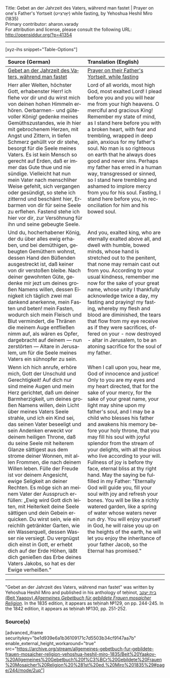 <html>
<head></head>
<body>
Title: Gebet an der Jahrzeit des Vaters, während man fastet | Prayer on one's Father's Yortseit (יאָרצײַט‎) while fasting, by Yehoshua Heshil Miro (1835)<br />
Primary contributor: aharon.varady<br />
For attribution and license, please consult the following URL: <a href="http://opensiddur.org/?p=41354">http://opensiddur.org/?p=41354</a>
<p />
<hr />

[xyz-ihs snippet="Table-Options"]<table style="margin-left: auto; margin-right: auto;" class="draggable">
<thead><tr><th id="x" style="text-align: left;">Source (German)</th><th style="text-align: left;">Translation (English)</th></tr></thead>
<tbody>
<tr><td style="vertical-align:top;">
<div class="german" lang="de" style="text-align: left;">
<u>Gebet an der Jahrzeit des Vaters, während man fastet</u>
</div></td>

<td style="vertical-align:top;">
<div class="english" lang="en" style="text-align: left;">
<u>Prayer on their Father's Yortseit, while fasting</u>
</div></td></tr>


<tr><td style="vertical-align:top;">
<div class="german" lang="de" style="text-align: left;">
Herr aller Welten, höchster Gott, erhabenster Herr! 
ich flehe vor dir und du wirst mich von deinen hohen Himmeln erhören. 
Oerbarmen- und gütevoller König! 
gedenke meines Gemüthszustandes, 
wie ih hier mit gebrochenem Herzen, 
mit Angst und Zittern, 
in tiefen Schmerz gehüllt vor dir stehe, 
besorgt für die Seele meines Vaters. 
Es ist kein Mensch so gerecht auf Erden, 
daß er immer das Gute thue und nie sündige. 
Vielleicht hat nun mein Vater nach menschliher Weise gefehlt, 
sich vergangen oder gesündigt, 
so stehe ich zitternd und beschämt hier, 
Erbarmen von dir für seine Seele zu erflehen. 
Fastend stehe ich hier vor dir, 
zur Versöhnung für ihn und seine gebeugte Seele. 
</div></td>

<td style="vertical-align:top;">
<div class="english" lang="en" style="text-align: left;">
Lord of all worlds, most high God, most exalted Lord! 
I plead before you and you will hear me from your high heavens. 
O merciful and gracious King! 
Remember my state of mind, 
as I stand here before you with a broken heart, 
with fear and trembling, 
wrapped in deep pain, 
anxious for my father's soul. 
No man is so righteous on earth 
that he always does good and never sins. 
Perhaps my father has erred in a human way, 
transgressed or sinned, 
so I stand here trembling and ashamed 
to implore mercy from you for his soul. 
Fasting, I stand here before you, 
in reconciliation for him and his bowed soul. 
</div></td></tr>


<tr><td style="vertical-align:top;">
<div class="german" lang="de" style="text-align: left;">
Und du, hocherhabener König, der du über alles ewig erhaben, 
und bei demüthigen, gebeugten Gemüthern wohnst, 
dessen Hand den Büßenden ausgestreckt ist, 
daß keiner von dir verstoßen bleibe. 
Nach deiner gewohnten Güte, 
gedenke mir jezt um deines großen Namens willen, 
dessen Einigkeit ich täglich zwei mal dankend anerkenne, 
mein Fasten und beten! 
mein Fasten, wodurch sich mein Fleisch und Blut vermindert, 
die Thränen die meinem Auge entfließen nimm auf, als wären es Opfer, 
dargebracht auf deinem — nun zerstörten — Altare in Jerusalem, 
um für die Seele meines Vaters ein sühnopfer zu sein. 
</div></td>

<td style="vertical-align:top;">
<div class="english" lang="en" style="text-align: left;">
And you, exalted king, who are eternally exalted above all, 
and dwell with humble, bowed minds, 
whose hand is stretched out to the penitent, 
that none may remain cast out from you. 
According to your usual kindness, 
remember me now for the sake of your great name, 
whose unity I thankfully acknowledge twice a day, 
my fasting and praying! 
my fasting, whereby my flesh and blood are diminished, 
the tears that flow from my eye receive as if they were sacrifices, 
offered on your - now destroyed - altar in Jerusalem, 
to be an atoning sacrifice for the soul of my father. 
</div></td></tr>


<tr><td style="vertical-align:top;">
<div class="german" lang="de" style="text-align: left;">
Wenn ich hich anrufe, erhöre mich, Gott der Unschuld und Gerechtigkeit! 
Auf dich nur sind meine Augen und mein Herz gerichtet, 
daß um deiner Barmherzigkeit, 
um deines großen Namens willen, 
dein Licht über meines Vaters Seele strahle, 
und ich ein Kind sei, das seinen Vater beseeligt 
und sein Andenken erweckt vor deinem heiligen Throne, 
daß du seine Seele 
mit heiterem Glanze sättigest 
aus dem strome deiner Wonnen, 
mit allen Frommen, die nach deinem Willen leben. 
Fülle der Freude ist vor deinem Angesicht, 
ewige Seligkeit an deiner Rechten. 
Es möge sich an meinem Vater der Ausspruch erfüllen: 
„Ewig wird Gott dich leiten, 
mit Heiterkeit deine Seele sättigen und dein Gebein erquicken. 
Du wirst sein, wie ein reichlih getränkter Garten, 
wie ein Wasserquell, dessen Wasser nie versiegt. 
Du vergnügst dich einst in Gott, 
er erhebt dich auf der Erde Höhen, 
läßt dich genießen das Erbe deines Vaters Jakobs, 
so hat es der Ewige verheißen."
</div></td>

<td style="vertical-align:top;">
<div class="english" lang="en" style="text-align: left;">
When I call upon you, hear me, God of innocence and justice! 
Only to you are my eyes and my heart directed, 
that for the sake of your mercy, 
for the sake of your great name, 
your light may shine upon my father's soul, 
and I may be a child who blesses his father 
and awakens his memory before your holy throne, 
that you may fill his soul 
with joyful splendor 
from the stream of your delights, 
with all the pious who live according to your will. 
Fullness of joy is before thy face, 
eternal bliss at thy right hand. 
May the saying be fulfilled in my Father: 
"Eternally God will guide you, 
fill your soul with joy and refresh your bones. 
You will be like a richly watered garden, 
like a spring of water whose waters never run dry. 
You will enjoy yourself in God, 
he will raise you up on the heights of the earth, 
he will let you enjoy the inheritance of your father Jacob, 
so the Eternal has promised."
</div></td></tr>
</tbody></table>


<hr />

"Gebet an der Jahrzeit des Vaters, während man fastet" was written by Yehoshua Heshil Miro and published in his anthology of teḥinot, <a href="/?p=41365">בית יעקב (Beit Yaaqov) <em>Allgemeines Gebetbuch für gebildete Frauen mosaicher Religion</em></a>. In the 1835 edition, it appears as teḥinah №129, on pp. 244-245. In the 1842 edition, it appears as teḥinah №130, pp. 251-252.

<h3>Source(s)</h3>

[advanced_iframe securitykey="be1d939e6a1b36109171c7d5503b34cf9147aa7b" enable_external_height_workaround="true" src="https://archive.org/stream/allgemeines-gebetbuch-fur-gebildete-frauen-mosaicher-religion-yehoshua-heshil-miro-1835/Beit%20Yaakov-%20Allgemeines%20Gebetbuch%20f%C3%BCr%20Gebildete%20Frauen%20Mosaicher%20Religion%20%281st%20ed.%20Miro%201835%29#page/244/mode/2up"]

&nbsp;
</body>
</html>